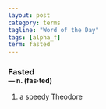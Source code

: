 ```yaml
---
layout: post
category: terms
tagline: "Word of the Day"
tags: [alpha_f]
term: fasted
---
```


<h3>Fasted<br/> <small>&mdash; n. (fas<span>&middot;</span>ted)</small></h3>
<p><ol>
<li>a speedy Theodore</li>
</ol></p>
